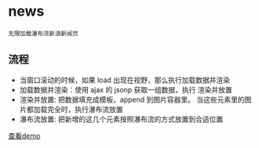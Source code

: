# news
```
无限加载瀑布流新浪新闻页
```
## 流程

* 当窗口滚动的时候，如果 load 出现在视野，那么执行加载数据并渲染
* 加载数据并渲染：使用 ajax 的 jsonp 获取一组数据，执行 渲染并放置
* 渲染并放置: 把数据填充成模板，append 到图片容器里。 当这些元素里的图片都加载完全时，执行瀑布流放置
* 瀑布流放置: 把新增的这几个元素按照瀑布流的方式放置到合适位置

[查看demo]()